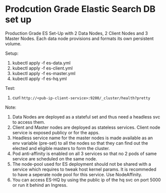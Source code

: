 # Prodcution Grade Elastic Search DB set up

Production Grade ES Set-Up with 2 Data Nodes, 2 Client Nodes and 3 Master Nodes. Each 
data node provisions and formats its own persistent volume. 

Setup:

1. kubectl apply -f es-data.yml 
2. kubectl apply -f es-client.yml
3. kubectl apply -f es-master.yml
4. kubectl apply -f es-hq.yml

Test:

1. curl `http://<pub-ip-client-service>:9200/_cluster/health?pretty`


Note:

1. Data Nodes are deployed as a stateful set and thus need a headless svc to access them.
2. Client and Master nodes are deployed as stateless services. Client node service is exposed publicy or for the apps.
3. Headless service name for the master nodes is made available as an env variable (pre-set) to all the nodes so that they can find out the elected and eligible masters to form the cluster. 
4. Pod anti-affinity is enabled on all 3 services so that no 2 pods of same service are scheduled on the same node. 
5. The node-pool used for ES deployment should not be shared with a service which requires to tweak host kernel params. It is recommeded to have a seperate node pool for this service. Use NodeAffinity.
6. You can access ES-HQ by using the public ip of the hq svc on port 5000 or run it behind an Ingress. 
